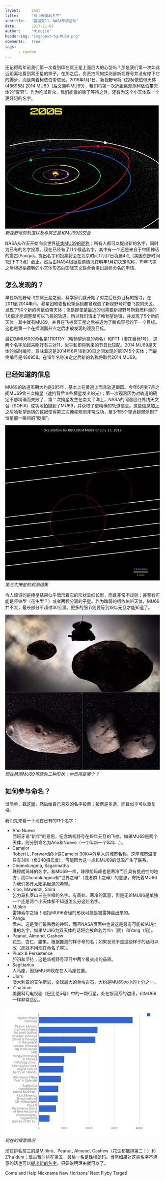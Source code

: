 ```yaml
---
layout:     post
title:      "给小天体起名字"
subtitle:   "喜迎双11，NASA专项活动"
date:       2017-11-08
author:     "Mingjie"
header-img: "img/post-bg-MU69.png"
comments:   true
tags:
      - random
---
```


还记得两年前我们第一次看到印在冥王星上面巨大的心型吗？那是我们第一次如此近距离地看到冥王星的样子。在那之后，负责拍照的探测器新视野号并没有停下它的脚步，而是向着柯依伯带进发。2019年1月1日，新视野号将飞掠柯依伯带天体(486958) 2014 MU69（后文简称MU69），我们将第一次近距离观测柯依伯带天体的“真容”。作为吃瓜群众，我们能做的除了等待之外，还有为这个小天体取一个更好记的名字。

![](/img/in-post/post-MU69/flyby.gif)
*新视野号的轨道以及与冥王星和MU69的交会*

NASA从昨天开始向全世界[征集MU69的昵称](http://www.frontierworlds.org/home)；所有人都可以提出新的名字，同时为已有的名字投票。现在已经有了11个候选名字，其中有一个还是来自于中国神话的盘古(Pangu)。提出名字和投票将会在北京时间12月2日凌晨4点（美国东部时间1日下午3点）截止，然后由NASA根据投票情况在明年1月初决定昵称，19年飞掠之后根据拍摄到的小天体形态向国际天文联合会提出最终命名的申请。

## 怎么发现的？

早在新视野号飞掠冥王星之前，科学家们就开始了对之后任务目标的搜寻。在2011到2014年间，昴星团和麦哲伦望远镜都曾观测了新视野号将要飞掠的天区，发现了50个新的柯依伯带天体；但是即使是最近的也需要新视野号所剩燃料量的1.6倍才能调整至可以飞掠的轨道。所以我们请出了哈勃望远镜，并发现了5个新的天体；其中就有MU69，并且在飞掠冥王星之后被选为了新视野号的下一个目标。这也是第一个在探测器升空之后才被发现的观测目标。

最初对MU69的命名是1110113Y（哈勃望远镜的命名）和PT1（潜在目标1号），这两个名字加起来刚好有三对11，似乎和即将到来的节日比较配。2014 MU69是天体的临时编号，意味着这是2014年6月16到30日之间发现的第1745个天体；而最终编号是486958。在19年名称决定之后新的名称将取代2014 MU69。

## 已经知道的信息

MU69的轨道周期大约是295年，基本上在黄道上而且轨道很圆。今年6月到7月之间MU69曾三次掩星（遮挡背后某些恒星发出的光）；第一次观测因为对轨道的确定不够精确而失败了，第二次掩星发生在南太平洋上，NASA的同温层红外线天文台（SOFIA）成功地拍摄到了MU69，并获取了更精确的轨道信息。这些信息加上之后哈勃望远镜的数据使得第三次掩星观测非常成功，至少有5个望远镜观测到了恒星那一瞬间的“眨眼”。

![](/img/in-post/post-MU69/occulation.jpg)
*第三次掩星的观测结果*

令人惊讶的是掩星结果似乎暗示着它的形状呈细长型，而且非常不规则；甚至有可能是哑铃型（花生型？）或者两颗分离的子星。作为暗弱的柯依伯带天体，MU69并不大，最长部分不超过30公里。更多的细节则要等到19年元旦才能知道了。

![](/img/in-post/post-MU69/shape.jpg)
*现在猜测MU69可能的三种形状；你觉得是哪个？*

## 如何参与命名？

很简单，戳[这里](http://www.frontierworlds.org/vote)，然后给自己喜欢的名字投票；投票是多选，而且似乎可以重复投。

我们先来看一下现在已有的11个名字：

- Año Nuevo<br>
西班牙语“新年”的意思，纪念新视野号在19年元旦的飞掠。如果MU69是两个天体，则分别命名为Año和Nuevo（一个叫新一个叫年...）。
- Camalor<br>
Robert L. Forward的小说Camelot 30K中外星人的城市名称。这座城市温度只有30K（负240摄氏度），可能因为这一点和MU69的低温产生了联系。
- Chomolungma, Sagarmatha<br>
珠穆朗玛峰的名字。和MU69一样，珠穆朗玛峰也是寒冷而且具有挑战性的地方；而Chomolungma有“世界之母”（或者群山之母）的意思，寄托着MU96为我们揭开太阳系起源的希望。
- Kibo, Mawenzi, Shira<br>
乞力马扎罗山三座主峰的名字。有高处、寒冷的寓意，但是无论MU96是单独一个还是两个小天体都不知道怎么分这仨名字。
- Mjölnir<br>
雷神索尔之锤！暗指MU96奇怪的形状可能是被雷神凿出来的。
- Pangu<br>
盘古。这是我们最熟悉的神祇，而且NASA页面中也说这是最有可能被IAU批准的名字。如果MU96为双天体的话将会被命名为Yin（阴）和Yang（阳）。
- Peanut, Almond, Cashew<br>
花生、杏仁、腰果。根据推测的样子命的名；如果发现不是这些样子的话可以改（那就不用现在命名了嘛）。
- Pluck & Persistence<br>
胆识和坚持；这是新视野号项目中两个最突出的品质。
- Sagittarius<br>
人马座，因为MU69现在在人马座位置。
- Uluru<br>
澳大利亚的艾尔斯岩，全球最大的单块岩石，大约是MU69大小的十分之一。
- Z'ha'dum<br>
美国科幻电视剧《巴比伦5号》中的一颗行星，处在银河系的边缘，和MU69一样非常遥远。

![](/img/in-post/post-MU69/vote_tally.png)
*现在的得票情况*

现在排名前三的是Mjölnir、Peanut, Almond, Cashew（花生都能排第二！）和Z'ha'dum；盘古暂时排在第五，最后一名是珠穆朗玛。当然如果对这些名字不满意的话也可以[提出新的名字](http://www.frontierworlds.org/nominations)，只要说明理由就可以了。

Come and Help Nickname New Horizons’ Next Flyby Target!
